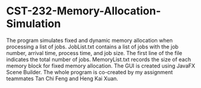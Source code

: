 # CST-232-Memory-Allocation-Simulation
The program simulates fixed and dynamic memory allocation when processing a list of jobs.
JobList.txt contains a list of jobs with the job number, arrival time, process time, and job size. The first line of the file indicates the total number of jobs.
MemoryList.txt records the size of each memory block for fixed memory allocation.
The GUI is created using JavaFX Scene Builder.
The whole program is co-created by my assignment teammates Tan Chi Feng and Heng Kai Xuan.
